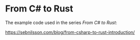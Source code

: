 # From C# to Rust

The example code used in the series _From C# to Rust_:

https://sebnilsson.com/blog/from-csharp-to-rust-introduction/
